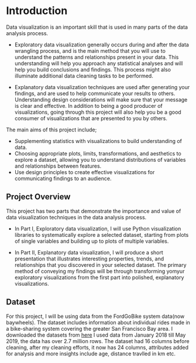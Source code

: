 # Introduction
Data visualization is an important skill that is used in many parts of the data analysis process.

- Exploratory data visualization generally occurs during and after the data wrangling process, and is the main method that you will use to understand the patterns and relationships present in your data. This understanding will help you approach any statistical analyses and will help you build conclusions and findings. This process might also illuminate additional data cleaning tasks to be performed.

- Explanatory data visualization techniques are used after generating your findings, and are used to help communicate your results to others. Understanding design considerations will make sure that your message is clear and effective. In addition to being a good producer of visualizations, going through this project will also help you be a good consumer of visualizations that are presented to you by others.

The main aims of this project include;
- Supplementing statistics with visualizations to build understanding of data.
- Choosing appropriate plots, limits, transformations, and aesthetics to explore a dataset, allowing you to understand  distributions of variables and relationships between features.
- Use design principles to create effective visualizations for communicating findings to an audience.

## Project Overview
This project has two parts that demonstrate the importance and value of data visualization techniques in the data analysis process.

- In Part I, Exploratory data visualization, I will use Python visualization libraries to systematically explore a selected dataset, starting from plots of single variables and building up to plots of multiple variables.

- In Part II, Explanatory data visualization, I will produce a short presentation that illustrates interesting properties, trends, and relationships that you discovered in your selected dataset. The primary method of conveying my findings will be through transforming yomyur exploratory visualizations from the first part into polished, explanatory visualizations.

## Dataset
For this project, I will be using data from the FordGoBike system data(now baywheels). The dataset includes information about individual rides made in a bike-sharing system covering the greater San Francisco Bay area.
I downloaded the datasets from [here](https://s3.amazonaws.com/baywheels-data/index.html) I used data from January 2018 till May 2019, the data has over 2.7 million rows. The dataset had 16 columns before cleaning, after my cleaning efforts, it now has 24 columns, attributes added for analysis and more insights include age, distance travlled in km etc.
